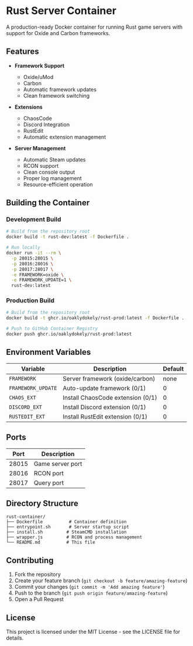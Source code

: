# Rust Server Container

A production-ready Docker container for running Rust game servers with support for Oxide and Carbon frameworks.

## Features

- **Framework Support**
  - Oxide/uMod
  - Carbon
  - Automatic framework updates
  - Clean framework switching

- **Extensions**
  - ChaosCode
  - Discord Integration
  - RustEdit
  - Automatic extension management

- **Server Management**
  - Automatic Steam updates
  - RCON support
  - Clean console output
  - Proper log management
  - Resource-efficient operation

## Building the Container

### Development Build
```bash
# Build from the repository root
docker build -t rust-dev:latest -f Dockerfile .

# Run locally
docker run -it --rm \
  -p 28015:28015 \
  -p 28016:28016 \
  -p 28017:28017 \
  -e FRAMEWORK=oxide \
  -e FRAMEWORK_UPDATE=1 \
  rust-dev:latest
```

### Production Build
```bash
# Build from the repository root
docker build -t ghcr.io/oaklydokely/rust-prod:latest -f Dockerfile .

# Push to GitHub Container Registry
docker push ghcr.io/oaklydokely/rust-prod:latest
```

## Environment Variables

| Variable | Description | Default |
|----------|-------------|---------|
| `FRAMEWORK` | Server framework (oxide/carbon) | none |
| `FRAMEWORK_UPDATE` | Auto-update framework (0/1) | 0 |
| `CHAOS_EXT` | Install ChaosCode extension (0/1) | 0 |
| `DISCORD_EXT` | Install Discord extension (0/1) | 0 |
| `RUSTEDIT_EXT` | Install RustEdit extension (0/1) | 0 |

## Ports

| Port | Description |
|------|-------------|
| 28015 | Game server port |
| 28016 | RCON port |
| 28017 | Query port |

## Directory Structure

```
rust-container/
├── Dockerfile          # Container definition
├── entrypoint.sh       # Server startup script
├── install.sh         # SteamCMD installation
├── wrapper.js         # RCON and process management
└── README.md          # This file
```

## Contributing

1. Fork the repository
2. Create your feature branch (`git checkout -b feature/amazing-feature`)
3. Commit your changes (`git commit -m 'Add amazing feature'`)
4. Push to the branch (`git push origin feature/amazing-feature`)
5. Open a Pull Request

## License

This project is licensed under the MIT License - see the LICENSE file for details.
